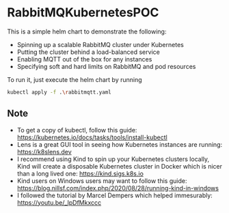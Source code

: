 # RabbitMQKubernetesPOC

This is a simple helm chart to demonstrate the following:

- Spinning up a scalable RabbitMQ cluster under Kubernetes
- Putting the cluster behind a load-balanced service
- Enabling MQTT out of the box for any instances
- Specifying soft and hard limits on RabbitMQ and pod resources

To run it, just execute the helm chart by running

```bash
kubectl apply -f .\rabbitmqtt.yaml
```

## Note

- To get a copy of kubectl, follow this guide: <https://kubernetes.io/docs/tasks/tools/install-kubectl>
- Lens is a great GUI tool in seeing how Kubernetes instances are running: <https://k8slens.dev>
- I recommend using Kind to spin up your Kubernetes clusters locally, Kind will create a disposable Kubernetes cluster in Docker which is nicer than a long lived one: <https://kind.sigs.k8s.io>
- Kind users on Windows users may want to follow this guide: <https://blog.nillsf.com/index.php/2020/08/28/running-kind-in-windows>
- I followed the tutorial by Marcel Dempers which helped immesurably: <https://youtu.be/_lpDfMkxccc>
